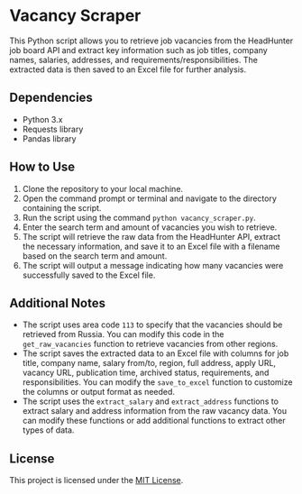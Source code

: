 # Vacancy Scraper

This Python script allows you to retrieve job vacancies from the HeadHunter job board API and extract key information such as job titles, company names, salaries, addresses, and requirements/responsibilities. The extracted data is then saved to an Excel file for further analysis.

## Dependencies

- Python 3.x
- Requests library
- Pandas library

## How to Use

1. Clone the repository to your local machine.
2. Open the command prompt or terminal and navigate to the directory containing the script.
3. Run the script using the command `python vacancy_scraper.py`.
4. Enter the search term and amount of vacancies you wish to retrieve.
5. The script will retrieve the raw data from the HeadHunter API, extract the necessary information, and save it to an Excel file with a filename based on the search term and amount.
6. The script will output a message indicating how many vacancies were successfully saved to the Excel file.

## Additional Notes

- The script uses area code `113` to specify that the vacancies should be retrieved from Russia. You can modify this code in the `get_raw_vacancies` function to retrieve vacancies from other regions.
- The script saves the extracted data to an Excel file with columns for job title, company name, salary from/to, region, full address, apply URL, vacancy URL, publication time, archived status, requirements, and responsibilities. You can modify the `save_to_excel` function to customize the columns or output format as needed.
- The script uses the `extract_salary` and `extract_address` functions to extract salary and address information from the raw vacancy data. You can modify these functions or add additional functions to extract other types of data.

## License

This project is licensed under the [MIT License](https://opensource.org/licenses/MIT).
